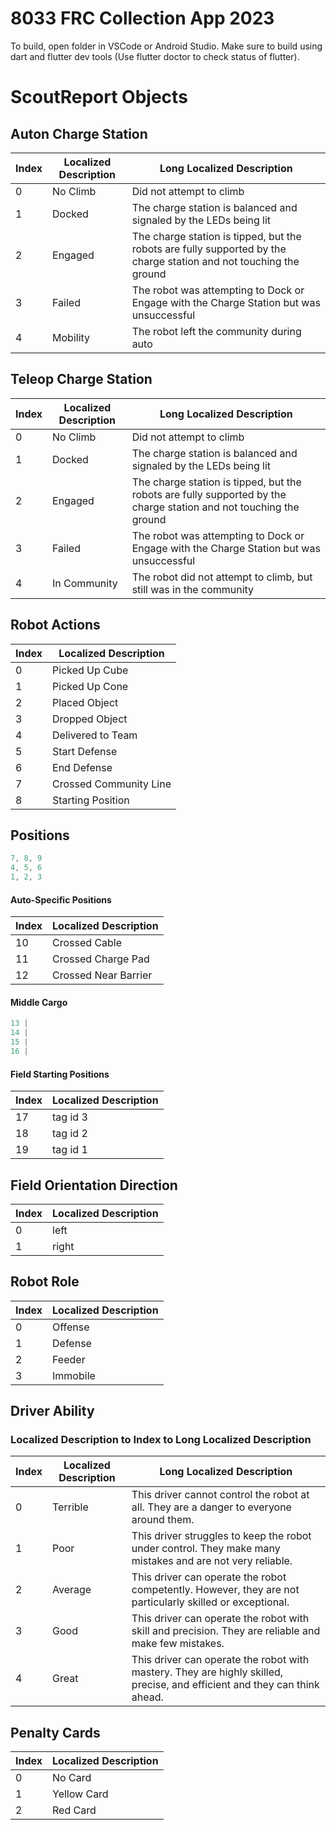 # 8033 FRC Collection App 2023

To build, open folder in VSCode or Android Studio. Make sure to build using dart and flutter dev tools (Use flutter doctor to check status of flutter). 

# ScoutReport Objects

## Auton Charge Station

| Index | Localized Description | Long Localized Description                                                                           |
|-------|-----------------------|------------------------------------------------------------------------------------------------------|
| 0     | No Climb              | Did not attempt to climb                                                                             |
| 1     | Docked                | The charge station is balanced and signaled by the LEDs being lit |
| 2     | Engaged               | The charge station is tipped, but the robots are fully supported by the charge station and not touching the ground      |
| 3     | Failed                | The robot was attempting to Dock or Engage with the Charge Station but was unsuccessful              |
| 4     | Mobility              | The robot left the community during auto                                                             |

## Teleop Charge Station

| Index | Localized Description | Long Localized Description                                                                           |
|-------|-----------------------|------------------------------------------------------------------------------------------------------|
| 0     | No Climb              | Did not attempt to climb                                                                             |
| 1     | Docked                | The charge station is balanced and signaled by the LEDs being lit |
| 2     | Engaged               | The charge station is tipped, but the robots are fully supported by the charge station and not touching the ground      |
| 3     | Failed                | The robot was attempting to Dock or Engage with the Charge Station but was unsuccessful              |
| 4     | In Community          | The robot did not attempt to climb, but still was in the community                                   |


## Robot Actions

| Index | Localized Description  |
|-------|------------------------|
| 0     | Picked Up Cube         |
| 1     | Picked Up Cone         |
| 2     | Placed Object          |
| 3     | Dropped Object         |
| 4     | Delivered to Team      |
| 5     | Start Defense          |
| 6     | End Defense            |
| 7     | Crossed Community Line |
| 8     | Starting Position      |

## Positions

```dart
7, 8, 9
4, 5, 6
1, 2, 3
```

#### Auto-Specific Positions

| Index | Localized Description |
|-------|-----------------------|
| 10    | Crossed Cable         |
| 11    | Crossed Charge Pad    |
| 12    | Crossed Near Barrier  |

#### Middle Cargo
```dart
13 |
14 |
15 |
16 |
```

#### Field Starting Positions

| Index | Localized Description |
|-------|-----------------------|
| 17    | tag id 3              |
| 18    | tag id 2              |
| 19    | tag id 1              |

## Field Orientation Direction

| Index | Localized Description |
|-------|-----------------------|
| 0     | left                  |
| 1     | right                 |

## Robot Role

| Index | Localized Description |
|-------|-----------------------|
| 0     | Offense               |
| 1     | Defense               |
| 2     | Feeder                |
| 3     | Immobile              |

## Driver Ability
### Localized Description to Index to Long Localized Description

| Index | Localized Description | Long Localized Description                                                                                                |
|-------|-----------------------|---------------------------------------------------------------------------------------------------------------------------|
| 0     | Terrible              | This driver cannot control the robot at all. They are a danger to everyone around them.                                   |
| 1     | Poor                  | This driver struggles to keep the robot under control. They make many mistakes and are not very reliable.                 |
| 2     | Average               | This driver can operate the robot competently. However, they are not particularly skilled or exceptional.                 |
| 3     | Good                  | This driver can operate the robot with skill and precision. They are reliable and make few mistakes.                      |
| 4     | Great                 | This driver can operate the robot with mastery. They are highly skilled, precise, and efficient and they can think ahead. |

## Penalty Cards

| Index | Localized Description |
|-------|-----------------------|
| 0     | No Card               |
| 1     | Yellow Card           |
| 2     | Red Card              |
